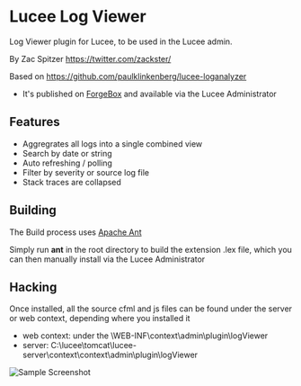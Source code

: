 # Lucee Log Viewer
Log Viewer plugin for Lucee, to be used in the Lucee admin.

By Zac Spitzer https://twitter.com/zackster/

Based on https://github.com/paulklinkenberg/lucee-loganalyzer

- It's published on [ForgeBox](https://www.forgebox.io/view/LuceeLogViewer) and available via the Lucee Administrator

## Features
- Aggregrates all logs into a single combined view
- Search by date or string
- Auto refreshing / polling
- Filter by severity or source log file
- Stack traces are collapsed

## Building
The Build process uses [Apache Ant](https://ant.apache.org/) 

Simply run **ant** in the root directory to build the extension .lex file, which you can then manually install via the Lucee Administrator

## Hacking
Once installed, all the source cfml and js files can be found under the server or web context, depending where you installed it 

- web context: under the \WEB-INF\context\admin\plugin\logViewer
- server: C:\lucee\tomcat\lucee-server\context\context\admin\plugin\logViewer

![Sample Screenshot](https://github.com/zspitzer/lucee-logviewer/blob/refactoring/screenshot.jpg)

